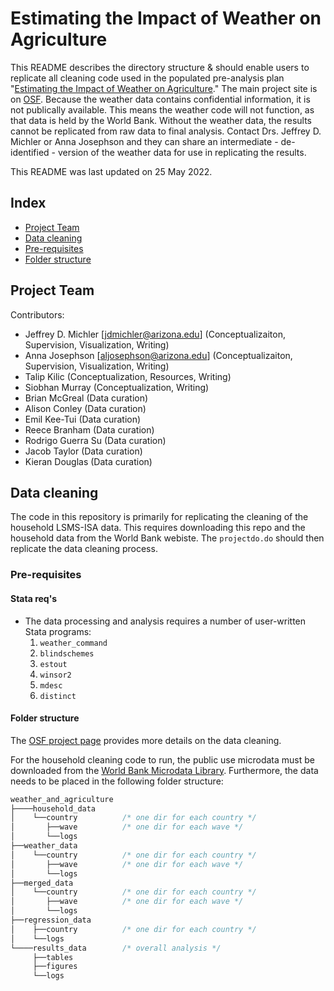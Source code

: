 # Estimating the Impact of Weather on Agriculture

This README describes the directory structure & should enable users to replicate all cleaning code used in the populated pre-analysis plan "[Estimating the Impact of Weather on Agriculture][3]." The main project site is on [OSF][1]. Because the weather data contains confidential information, it is not publically available. This means the weather code will not function, as that data is held by the World Bank. Without the weather data, the results cannot be replicated from raw data to final analysis. Contact Drs. Jeffrey D. Michler or Anna Josephson and they can share an intermediate - de-identified - version of the weather data for use in replicating the results. 

This README was last updated on 25 May 2022. 

 ## Index

 - [Project Team](#project-team)
 - [Data cleaning](#data-cleaning)
 - [Pre-requisites](#pre-requisites)
 - [Folder structure](#folder-structure)

## Project Team

Contributors:
* Jeffrey D. Michler [jdmichler@arizona.edu] (Conceptualizaiton, Supervision, Visualization, Writing)
* Anna Josephson [aljosephson@arizona.edu] (Conceptualizaiton, Supervision, Visualization, Writing)
* Talip Kilic (Conceptualization, Resources, Writing)
* Siobhan Murray (Conceptualization, Writing)
* Brian McGreal (Data curation)
* Alison Conley (Data curation)
* Emil Kee-Tui (Data curation)
* Reece Branham (Data curation)
* Rodrigo Guerra Su (Data curation)
* Jacob Taylor (Data curation)
* Kieran Douglas (Data curation)

## Data cleaning

The code in this repository is primarily for replicating the cleaning of the household LSMS-ISA data. This requires downloading this repo and the household data from the World Bank webiste. The `projectdo.do` should then replicate the data cleaning process.

### Pre-requisites

#### Stata req's

  * The data processing and analysis requires a number of user-written
    Stata programs:
    1. `weather_command`
    2. `blindschemes`
    3. `estout`
    4. `winsor2`
    5. `mdesc`
    6. `distinct`

#### Folder structure

The [OSF project page][1] provides more details on the data cleaning.

For the household cleaning code to run, the public use microdata must be downloaded from the [World Bank Microdata Library][2]. Furthermore, the data needs to be placed in the following folder structure:<br>

```stata
weather_and_agriculture
├────household_data      
│    └──country          /* one dir for each country */
│       ├──wave          /* one dir for each wave */
│       └──logs
├──weather_data
│    └──country          /* one dir for each country */
│       ├──wave          /* one dir for each wave */
│       └──logs
├──merged_data
│    └──country          /* one dir for each country */
│       ├──wave          /* one dir for each wave */
│       └──logs
├──regression_data
│    ├──country          /* one dir for each country */
│    └──logs
└────results_data        /* overall analysis */
     ├──tables
     ├──figures
     └──logs
```

  [1]: https://osf.io/8hnz5/
  [2]: https://www.worldbank.org/en/programs/lsms/initiatives/lsms-ISA
  [3]: https://openknowledge.worldbank.org/handle/10986/36643
